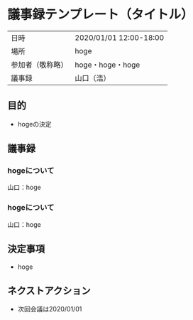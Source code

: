 # 議事録テンプレート（タイトル）
|||
---|---
| 日時 | 2020/01/01 12:00-18:00 |
| 場所 | hoge |
| 参加者（敬称略） | hoge・hoge・hoge |
| 議事録 | 山口（浩） |

## 目的
- hogeの決定

## 議事録

### hogeについて
山口：hoge

### hogeについて
山口：hoge

## 決定事項
- hoge

## ネクストアクション
- 次回会議は2020/01/01